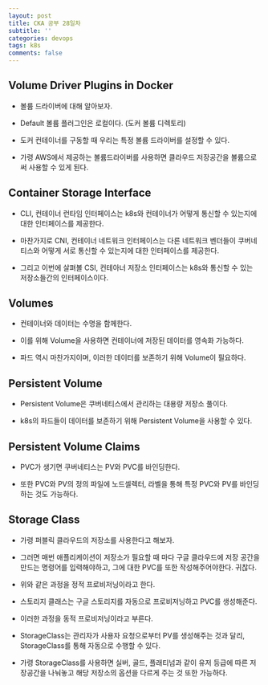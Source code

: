 ```yaml
---
layout: post
title: CKA 공부 28일차
subtitle: ''
categories: devops
tags: k8s
comments: false
---
```


## Volume Driver Plugins in Docker

- 볼륨 드라이버에 대해 알아보자.

- Default 볼륨 플러그인은 로컬이다. (도커 볼륨 디렉토리)

- 도커 컨테이너를 구동할 때 우리는 특정 볼륨 드라이버를 설정할 수 있다.

- 가령 AWS에서 제공하는 볼륨드라이버를 사용하면 클라우드 저장공간을 볼륨으로써 사용할 수 있게 된다.

## Container Storage Interface

- CLI, 컨테이너 런타임 인터페이스는 k8s와 컨테이너가 어떻게 통신할 수 있는지에 대한 인터페이스를 제공한다.

- 마찬가지로 CNI, 컨테이너 네트워크 인터페이스는 다른 네트워크 벤더들이 쿠버네티스와 어떻게 서로 통신할 수 있는지에 대한 인터페이스를 제공한다.

- 그리고 이번에 살펴볼 CSI, 컨테아너 저장소 인터페이스는 k8s와 통신할 수 있는 저장소들간의 인터페이스이다.

## Volumes

- 컨테이너와 데이터는 수명을 함께한다.

- 이를 위해 Volume을 사용하면 컨테이너에 저장된 데이터를 영속화 가능하다.

- 파드 역시 마찬가지이며, 이러한 데이터를 보존하기 위해 Volume이 필요하다.

## Persistent Volume

- Persistent Volume은 쿠버네티스에서 관리하는 대용량 저장소 풀이다.

- k8s의 파드들이 데이터를 보존하기 위해 Persistent Volume을 사용할 수 있다.

## Persistent Volume Claims

- PVC가 생기면 쿠버네티스는 PV와 PVC를 바인딩한다.

- 또한 PVC와 PV의 정의 파일에 노드셀렉터, 라벨을 통해 특정 PVC와 PV를 바인딩하는 것도 가능하다.

## Storage Class

- 가령 퍼블릭 클라우드의 저장소를 사용한다고 해보자.

- 그러면 매번 애플리케이션이 저장소가 필요할 때 마다 구글 클라우드에 저장 공간을 만드는 명령어를 입력해야하고, 그에 대한 PVC를 또한 작성해주어야한다. 귀찮다.

- 위와 같은 과정을 정적 프로비저닝이라고 한다.

- 스토리지 클래스는 구글 스토리지를 자동으로 프로비저닝하고 PVC를 생성해준다.

- 이러한 과정을 동적 프로비저닝이라고 부른다.

- StorageClass는 관리자가 사용자 요청으로부터 PV를 생성해주는 것과 달리, StorageClass를 통해 자동으로 수행할 수 있다.

- 가령 StorageClass를 사용하면 실버, 골드, 플래티넘과 같이 유저 등급에 따른 저장공간을 나눠놓고 해당 저장소의 옵션을 다르게 주는 것 또한 가능하다.